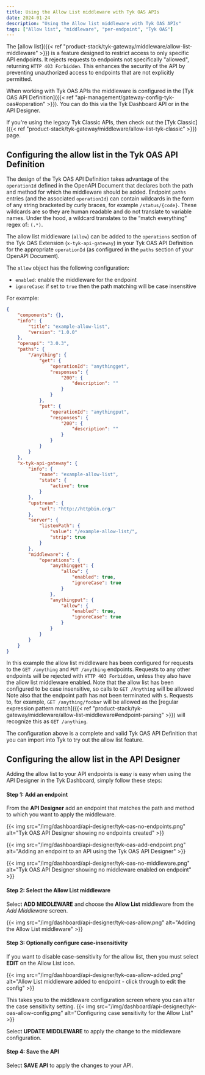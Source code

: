 ```yaml
---
title: Using the Allow List middleware with Tyk OAS APIs
date: 2024-01-24
description: "Using the Allow list middleware with Tyk OAS APIs"
tags: ["Allow list", "middleware", "per-endpoint", "Tyk OAS"]
---
```


The [allow list]({{< ref "product-stack/tyk-gateway/middleware/allow-list-middleware" >}}) is a feature designed to restrict access to only specific API endpoints. It rejects requests to endpoints not specifically "allowed", returning `HTTP 403 Forbidden`. This enhances the security of the API by preventing unauthorized access to endpoints that are not explicitly permitted.

When working with Tyk OAS APIs the middleware is configured in the [Tyk OAS API Definition]({{< ref "api-management/gateway-config-tyk-oas#operation" >}}). You can do this via the Tyk Dashboard API or in the API Designer.

If you're using the legacy Tyk Classic APIs, then check out the [Tyk Classic]({{< ref "product-stack/tyk-gateway/middleware/allow-list-tyk-classic" >}}) page.


## Configuring the allow list in the Tyk OAS API Definition

The design of the Tyk OAS API Definition takes advantage of the `operationId` defined in the OpenAPI Document that declares both the path and method for which the middleware should be added. Endpoint `paths` entries (and the associated `operationId`) can contain wildcards in the form of any string bracketed by curly braces, for example `/status/{code}`. These wildcards are so they are human readable and do not translate to variable names. Under the hood, a wildcard translates to the “match everything” regex of: `(.*)`.

The allow list middleware (`allow`) can be added to the `operations` section of the Tyk OAS Extension (`x-tyk-api-gateway`) in your Tyk OAS API Definition for the appropriate `operationId` (as configured in the `paths` section of your OpenAPI Document).

The `allow` object has the following configuration:

- `enabled`: enable the middleware for the endpoint
- `ignoreCase`: if set to `true` then the path matching will be case insensitive

For example:

```json {hl_lines=["47-50", "53-56"],linenos=true, linenostart=1}
{
    "components": {},
    "info": {
        "title": "example-allow-list",
        "version": "1.0.0"
    },
    "openapi": "3.0.3",
    "paths": {
        "/anything": {
            "get": {
                "operationId": "anythingget",
                "responses": {
                    "200": {
                        "description": ""
                    }
                }
            },
            "put": {
                "operationId": "anythingput",
                "responses": {
                    "200": {
                        "description": ""
                    }
                }
            }
        }
    },
    "x-tyk-api-gateway": {
        "info": {
            "name": "example-allow-list",
            "state": {
                "active": true
            }
        },
        "upstream": {
            "url": "http://httpbin.org/"
        },
        "server": {
            "listenPath": {
                "value": "/example-allow-list/",
                "strip": true
            }
        },
        "middleware": {
            "operations": {
                "anythingget": {
                    "allow": {
                        "enabled": true,
                        "ignoreCase": true
                    }                
                },
                "anythingput": {
                    "allow": {
                        "enabled": true,
                        "ignoreCase": true
                    }                
                }
            }
        }
    }
}
```

In this example the allow list middleware has been configured for requests to the `GET /anything` and `PUT /anything` endpoints. Requests to any other endpoints will be rejected with `HTTP 403 Forbidden`, unless they also have the allow list middleware enabled.
Note that the allow list has been configured to be case insensitive, so calls to `GET /Anything` will be allowed
Note also that the endpoint path has not been terminated with `$`. Requests to, for example, `GET /anything/foobar` will be allowed as the [regular expression pattern match]({{< ref "product-stack/tyk-gateway/middleware/allow-list-middleware#endpoint-parsing" >}}) will recognize this as `GET /anything`.

The configuration above is a complete and valid Tyk OAS API Definition that you can import into Tyk to try out the allow list feature.

## Configuring the allow list in the API Designer

Adding the allow list to your API endpoints is easy is easy when using the API Designer in the Tyk Dashboard, simply follow these steps:

#### Step 1: Add an endpoint

From the **API Designer** add an endpoint that matches the path and method to which you want to apply the middleware.

{{< img src="/img/dashboard/api-designer/tyk-oas-no-endpoints.png" alt="Tyk OAS API Designer showing no endpoints created" >}}

{{< img src="/img/dashboard/api-designer/tyk-oas-add-endpoint.png" alt="Adding an endpoint to an API using the Tyk OAS API Designer" >}}

{{< img src="/img/dashboard/api-designer/tyk-oas-no-middleware.png" alt="Tyk OAS API Designer showing no middleware enabled on endpoint" >}}

#### Step 2: Select the Allow List middleware

Select **ADD MIDDLEWARE** and choose the **Allow List** middleware from the *Add Middleware* screen.

{{< img src="/img/dashboard/api-designer/tyk-oas-allow.png" alt="Adding the Allow List middleware" >}}

#### Step 3: Optionally configure case-insensitivity

If you want to disable case-sensitivity for the allow list, then you must select **EDIT** on the Allow List icon.

{{< img src="/img/dashboard/api-designer/tyk-oas-allow-added.png" alt="Allow List middleware added to endpoint - click through to edit the config" >}}

This takes you to the middleware configuration screen where you can alter the case sensitivity setting.
{{< img src="/img/dashboard/api-designer/tyk-oas-allow-config.png" alt="Configuring case sensitivity for the Allow List" >}}

Select **UPDATE MIDDLEWARE** to apply the change to the middleware configuration.

#### Step 4: Save the API

Select **SAVE API** to apply the changes to your API.
